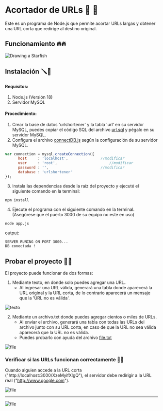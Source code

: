 # Acortador de URLs 🔗 🤖

Este es un programa de Node.js que permite acortar URLs largas y obtener una URL corta que redirige al destino original.

## Funcionamiento 🔥🔥
![Drawing a Starfish](https://s2.gifyu.com/images/url-shortener.gif)


## Instalación  🪛🔩

#### Requisitos:
1. Node.js (Versión 18)
2. Servidor MySQL

#### Procedimiento:
1. Crear la base de datos  'urlshortener' y la tabla 'url' en su servidor MySQL, puedes copiar el código SQL del archivo [url.sql](https://github.com/eider404/url-shortener/blob/main/url.sql "url.sql") y pégalo en su servidor MySQL.
2. Configura el archivo [connectDB.js](https://github.com/eider404/url-shortener/blob/main/src/connectDB.js "connectDB.js") según la configuración de su servidor MySQL.
```javascript
var connection = mysql.createConnection({
	  host     : 'localhost',				//modificar
	  user     : 'root',						//modificar
	  password : '',						//modificar
	  database : 'urlshortener'
});
```

3. Instala las dependencias desde la raíz del proyecto y ejecuté el siguiente comando en la terminal:
```bash
npm install
```

4. Ejecute el programa con el siguiente comando en la terminal. (Asegúrese que el puerto 3000 de su equipo no este en uso)
```bash
node app.js
```
output:
```bash
SERVER RUNING ON PORT 3000...
DB conectada !
```


## Probar el proyecto 🔎👾
El proyecto puede funcionar de dos formas:

1. Mediante texto, en donde solo puedes agregar una URL..
	- Al ingresar una URL válida, generará una tabla donde aparecerá la URL original y la URL corta, de lo contrario aparecerá un mensaje que la 'URL no es válida'.
	
![texto](https://i.ibb.co/GJ4g5QV/Captura-desde-2023-04-07-23-44-22.png)

2. Mediante un archivo.txt donde puedes agregar cientos o miles de URLs.
	- Al enviar el archivo, generará una tabla con todas las URLs del archivo junto con su URL corta, en caso de que la URL no sea válida aparecerá que la URL no es válida.
	- Puedes probarlo con ayuda del archivo [file.txt](https://github.com/eider404/url-shortener/blob/main/file.txt "file.txt")
	

![file](https://i.ibb.co/fxWgpN8/Captura-desde-2023-04-07-23-41-38.png)


### Verificar si las URLs funcionan correctamente 🔗✅
Cuando alguien accede a la URL corta ("http://localhost:3000/XzeMyifXlgQ"), el servidor debe redirigir a la URL real ("http://www.google.com").

![file](https://i.ibb.co/LCqhYDq/Captura-desde-2023-04-07-23-48-15.png)

------------

![file](https://i.ibb.co/cQjkmk7/Captura-desde-2023-04-07-23-48-55.png)



